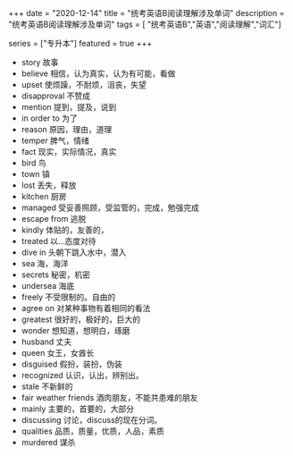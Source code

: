 +++
date = "2020-12-14"
title = "统考英语B阅读理解涉及单词"
description = "统考英语B阅读理解涉及单词"
tags = [ "统考英语B","英语","阅读理解","词汇"]
 
series = ["专升本"]
featured = true
+++

* story 故事
* believe 相信，认为真实，认为有可能，看做
* upset 使烦躁，不耐烦，沮丧，失望
* disapproval 不赞成
* mention 提到，提及，说到
* in order to 为了 
* reason 原因，理由，道理
* temper 脾气，情绪
* fact 现实，实际情况，真实
* bird 鸟
* town 镇
* lost 丢失，释放
* kitchen 厨房
* managed 受妥善照顾，受监管的，完成，勉强完成
* escape from 逃脱
* kindly 体贴的，友善的，
* treated 以...态度对待
* dive in 头朝下跳入水中，潜入
* sea 海，海洋
* secrets 秘密，机密
* undersea 海底
* freely 不受限制的。自由的
* agree on 对某种事物有着相同的看法
* greatest 很好的，极好的，巨大的
* wonder 想知道，想明白，琢磨
* husband 丈夫
* queen 女王，女酋长
* disguised 假扮，装扮，伪装
* recognized 认识，认出，辨别出。
* stale 不新鲜的
* fair weather friends  酒肉朋友，不能共患难的朋友
* mainly 主要的，首要的，大部分
* discussing 讨论，discuss的现在分词。
* qualities 品质，质量，优质，人品，素质
* murdered 谋杀
